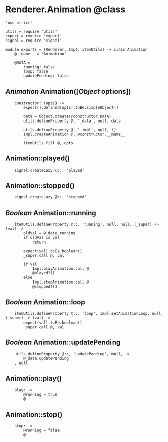 Renderer.Animation @class
=========================

	'use strict'

	utils = require 'utils'
	expect = require 'expect'
	signal = require 'signal'

	module.exports = (Renderer, Impl, itemUtils) -> class Animation
		@__name__ = 'Animation'

		@DATA =
			running: false
			loop: false
			updatePending: false

*Animation* Animation([*Object* options])
-----------------------------------------

		constructor: (opts) ->
			expect().defined(opts).toBe.simpleObject()

			data = Object.create(@constructor.DATA)
			utils.defineProperty @, '_data', null, data

			utils.defineProperty @, '_impl', null, {}
			Impl.createAnimation @, @constructor.__name__

			itemUtils.fill @, opts

Animation::played()
-------------------

		signal.createLazy @::, 'played'

Animation::stopped()
--------------------

		signal.createLazy @::, 'stopped'

*Boolean* Animation::running
----------------------------

		itemUtils.defineProperty @::, 'running', null, null, (_super) -> (val) ->
			oldVal = @_data.running
			if oldVal is val
				return

			expect(val).toBe.boolean()
			_super.call @, val

			if val
				Impl.playAnimation.call @
				@played?()
			else
				Impl.stopAnimation.call @
				@stopped?()

*Boolean* Animation::loop
-------------------------

		itemUtils.defineProperty @::, 'loop', Impl.setAnimationLoop, null, (_super) -> (val) ->
			expect(val).toBe.boolean()
			_super.call @, val

*Boolean* Animation::updatePending
----------------------------------

		utils.defineProperty @::, 'updatePending', null, ->
			@_data.updatePending
		, null

Animation::play()
-----------------

		play: ->
			@running = true
			@

Animation::stop()
-----------------

		stop: ->
			@running = false
			@